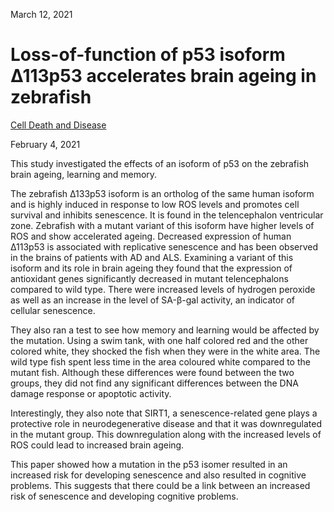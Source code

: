 March 12, 2021

# Loss-of-function of p53 isoform Δ113p53 accelerates brain ageing in zebrafish

[Cell Death and Disease](https://www.nature.com/articles/s41419-021-03438-9#Sec1)

February 4, 2021

This study investigated the effects of an isoform of p53 on the zebrafish brain
ageing, learning and memory.

The zebrafish Δ133p53 isoform is an ortholog of the same human isoform and is
highly induced in response to low ROS levels and promotes cell survival and
inhibits senescence. It is found in the telencephalon ventricular zone.
Zebrafish with a mutant variant of this isoform have higher levels of ROS and
show accelerated ageing. Decreased expression of human Δ113p53 is associated
with replicative senescence and has been observed in the brains of patients with
AD and ALS. Examining a variant of this isoform and its role in brain ageing
they found that the expression of antioxidant genes significantly decreased in
mutant telencephalons compared to wild type. There were increased levels of
hydrogen peroxide as well as an increase in the level of SA-β-gal activity, an
indicator of cellular senescence.

They also ran a test to see how memory and learning would be affected by the
mutation. Using a swim tank, with one half colored red and the other colored
white, they shocked the fish when they were in the white area. The wild type
fish spent less time in the area coloured white compared to the mutant fish.
Although these differences were found between the two groups, they did not find
any significant differences between the DNA damage response or apoptotic
activity.

Interestingly, they also note that SIRT1, a senescence-related gene plays a
protective role in neurodegenerative disease and that it was downregulated in
the mutant group.  This downregulation along with the increased levels of ROS
could lead to increased brain ageing.

This paper showed how a mutation in the p53 isomer resulted in an increased risk
for developing senescence and also resulted in cognitive problems. This suggests
that there could be a link between an increased risk of senescence and
developing cognitive problems.

